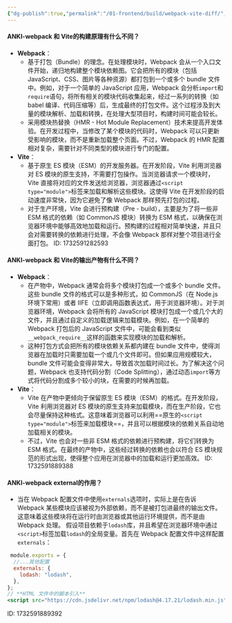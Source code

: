 ```yaml
---
{"dg-publish":true,"permalink":"/01-frontend/build/webpack-vite-diff/","title":"webpack 和 vite 的差异","tags":["frontend","webpack","vite","build"],"created":"2024-11-26T11:20:05.573+08:00","updated":"2024-12-02T14:52:02.872+08:00"}
---
```


#### ANKI-webpack 和 Vite的构建原理有什么不同？
- **Webpack**：
    - 基于打包（Bundle）的理念。在处理模块时，Webpack 会从一个入口文件开始，递归地构建整个模块依赖图。它会把所有的模块（包括 JavaScript、CSS、图片等各种资源）都打包到一个或多个 bundle 文件中。例如，对于一个简单的 JavaScript 应用，Webpack 会分析`import`和`require`语句，将所有相关的模块代码收集起来，经过一系列的转换（如 babel 编译、代码压缩等）后，生成最终的打包文件。这个过程涉及到大量的模块解析、加载和转换，在处理大型项目时，构建时间可能会较长。
    - 采用模块热替换（HMR - Hot Module Replacement）技术来提高开发体验。在开发过程中，当修改了某个模块的代码时，Webpack 可以只更新受影响的模块，而不是重新加载整个页面。不过，Webpack 的 HMR 配置相对复杂，需要针对不同类型的模块进行专门的配置。
- **Vite**：
    - 基于原生 ES 模块（ESM）的开发服务器。在开发阶段，Vite 利用浏览器对 ES 模块的原生支持，不需要打包操作。当浏览器请求一个模块时，Vite 直接将对应的文件发送给浏览器，浏览器通过`<script type="module">`标签来加载和解析这些模块。这使得 Vite 在开发阶段的启动速度非常快，因为它避免了像 Webpack 那样预先打包的过程。
    - 对于生产环境，Vite 会进行预构建（Pre - build），主要是为了将一些非 ESM 格式的依赖（如 CommonJS 模块）转换为 ESM 格式，以确保在浏览器环境中能够高效地加载和运行。预构建的过程相对简单快速，并且只会对需要转换的依赖进行处理，不会像 Webpack 那样对整个项目进行全面打包。
ID: 1732591282593
#### ANKI-webpack 和 Vite的输出产物有什么不同？
- **Webpack**：
    - 在产物中，Webpack 通常会将多个模块打包成一个或多个 bundle 文件。这些 bundle 文件的格式可以是多种形式，如 CommonJS（在 Node.js 环境下常用）或者 IIFE（立即调用函数表达式，用于浏览器环境）。对于浏览器环境，Webpack 会将所有的 JavaScript 模块打包成一个或几个大的文件，并且通过自定义的加载逻辑来加载模块。例如，在一个简单的 Webpack 打包后的 JavaScript 文件中，可能会看到类似`__webpack_require__`这样的函数来实现模块的加载和解析。
    - 这种打包方式会把所有的模块依赖关系都内建在 bundle 文件中，使得浏览器在加载时只需要加载一个或几个文件即可。但如果应用规模较大，bundle 文件可能会变得非常大，导致首次加载时间过长。为了解决这个问题，Webpack 也支持代码分割（Code Splitting），通过动态`import`等方式将代码分割成多个较小的块，在需要的时候再加载。
- **Vite**：
    - Vite 在产物中更倾向于保留原生 ES 模块（ESM）的格式。在开发阶段，Vite 利用浏览器对 ES 模块的原生支持来加载模块，而在生产阶段，它也会尽量保持这种格式。这意味着浏览器可以利用==原生的`<script type="module">`标签来加载模块==，并且可以根据模块的依赖关系自动地加载相关的模块。
    - 不过，Vite 也会对一些非 ESM 格式的依赖进行预构建，将它们转换为 ESM 格式。在最终的产物中，这些经过转换的依赖也会以符合 ES 模块规范的形式出现，使得整个应用在浏览器中的加载和运行更加高效。
ID: 1732591889388


#### ANKI-webpack external的作用？
- 当在 Webpack 配置文件中使用`externals`选项时，实际上是在告诉 Webpack 某些模块应该被视为外部依赖，而不是被打包进最终的输出文件。这意味着这些模块将在运行时由浏览器或其他运行环境提供，而不是由 Webpack 处理。
假设项目依赖于`lodash`库，并且希望在浏览器环境中通过`<script>`标签加载`lodash`的全局变量。首先在 Webpack 配置文件中这样配置`externals`：
```jsx
 module.exports = {
  //...其他配置
  externals: {
    lodash: "lodash",
  },
};
// **HTML 文件中的脚本引入**
<script src="https://cdn.jsdelivr.net/npm/lodash@4.17.21/lodash.min.js">
```
ID: 1732591889392

